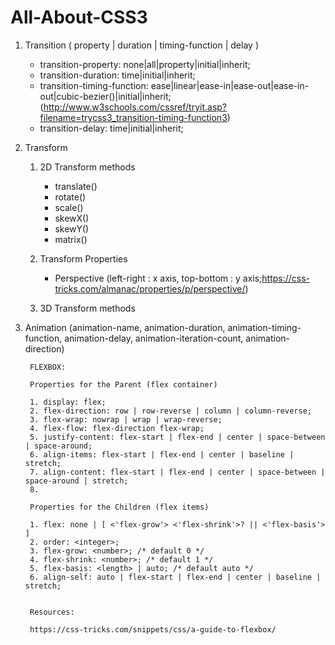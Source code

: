 # All-About-CSS3

1. Transition ( property | duration | timing-function | delay )
	- transition-property: none|all|property|initial|inherit;
	- transition-duration: time|initial|inherit;
	- transition-timing-function: ease|linear|ease-in|ease-out|ease-in-out|cubic-bezier()|initial|inherit; (http://www.w3schools.com/cssref/tryit.asp?filename=trycss3_transition-timing-function3)
	- transition-delay: time|initial|inherit;
	
2. Transform
	1. 2D Transform methods
		- translate()
		- rotate()
		- scale()
		- skewX()
		- skewY()
		- matrix()
	2. Transform Properties 
		- Perspective (left-right : x axis, top-bottom : y axis;https://css-tricks.com/almanac/properties/p/perspective/)
		
	3. 3D Transform methods
3. Animation (animation-name, animation-duration, animation-timing-function, animation-delay, animation-iteration-count, animation-direction)



		FLEXBOX: 
		
		Properties for the Parent (flex container)
		
		1. display: flex;
		2. flex-direction: row | row-reverse | column | column-reverse;
		3. flex-wrap: nowrap | wrap | wrap-reverse;
		4. flex-flow: flex-direction flex-wrap;
		5. justify-content: flex-start | flex-end | center | space-between | space-around;
		6. align-items: flex-start | flex-end | center | baseline | stretch;
		7. align-content: flex-start | flex-end | center | space-between | space-around | stretch;
		8. 
		
		Properties for the Children (flex items)
		
		1. flex: none | [ <'flex-grow'> <'flex-shrink'>? || <'flex-basis'> ]
		2. order: <integer>;
		3. flex-grow: <number>; /* default 0 */
		4. flex-shrink: <number>; /* default 1 */
		5. flex-basis: <length> | auto; /* default auto */
		6. align-self: auto | flex-start | flex-end | center | baseline | stretch;
		
		
		Resources: 
		
		https://css-tricks.com/snippets/css/a-guide-to-flexbox/

